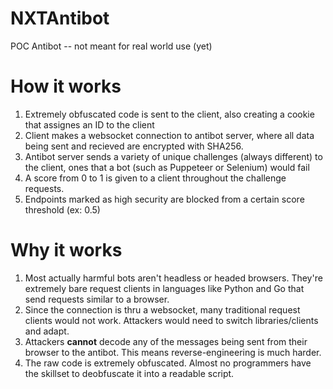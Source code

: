 # NXTAntibot
 POC Antibot -- not meant for real world use (yet)

# How it works
 1) Extremely obfuscated code is sent to the client, also creating a cookie that assignes an ID to the client
 2) Client makes a websocket connection to antibot server, where all data being sent and recieved are encrypted with SHA256.
 3) Antibot server sends a variety of unique challenges (always different) to the client, ones that a bot (such as Puppeteer or Selenium) would fail
 4) A score from 0 to 1 is given to a client throughout the challenge requests.
 5) Endpoints marked as high security are blocked from a certain score threshold (ex: 0.5)

# Why it works
 1) Most actually harmful bots aren't headless or headed browsers. They're extremely bare request clients in languages like Python and Go that send requests similar to a browser.
 2) Since the connection is thru a websocket, many traditional request clients would not work. Attackers would need to switch libraries/clients and adapt.
 3) Attackers **cannot** decode any of the messages being sent from their browser to the antibot. This means reverse-engineering is much harder.
 4) The raw code is extremely obfuscated. Almost no programmers have the skillset to deobfuscate it into a readable script.
